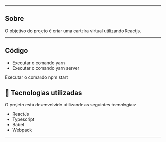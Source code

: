 
---

## Sobre 

O objetivo do projeto é criar uma carteira virtual utilizando Reactjs.

--- 

## Código

 - Executar o comando yarn
 - Executar o comando yarn server

Executar o comando npm start

## 🚀 Tecnologias utilizadas

O projeto está desenvolvido utilizando as seguintes tecnologias:

- ReactJs
- Typescript
- Babel
- Webpack
--- 



